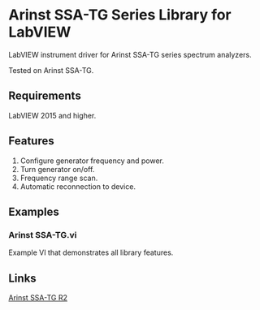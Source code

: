 # Arinst SSA-TG Series Library for LabVIEW
LabVIEW instrument driver for Arinst SSA-TG series spectrum analyzers.

Tested on Arinst SSA-TG.

## Requirements
LabVIEW 2015 and higher.

## Features
1. Configure generator frequency and power.
2. Turn generator on/off.
3. Frequency range scan.
4. Automatic reconnection to device.

## Examples
### Arinst SSA-TG.vi
Example VI that demonstrates all library features.

## Links
[Arinst SSA-TG R2](https://arinst.net/arinst_ssa_tg_r2.php)